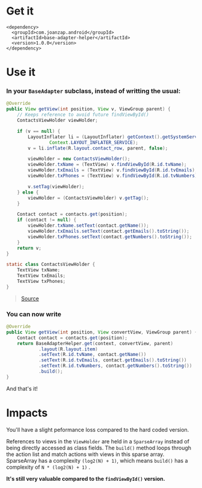 # Get it

```
<dependency>
  <groupId>com.joanzap.android</groupId>
  <artifactId>base-adapter-helper</artifactId>
  <version>1.0.0</version>
</dependency>
```

# Use it

### In your ```BaseAdapter``` subclass, instead of writting the usual:

```java
@Override
public View getView(int position, View v, ViewGroup parent) {
    // Keeps reference to avoid future findViewById()
    ContactsViewHolder viewHolder;

    if (v == null) {
        LayoutInflater li = (LayoutInflater) getContext().getSystemService(
                Context.LAYOUT_INFLATER_SERVICE);
        v = li.inflate(R.layout.contact_row, parent, false);

        viewHolder = new ContactsViewHolder();
        viewHolder.txName = (TextView) v.findViewById(R.id.tvName);
        viewHolder.txEmails = (TextView) v.findViewById(R.id.tvEmails);
        viewHolder.txPhones = (TextView) v.findViewById(R.id.tvNumbers);

        v.setTag(viewHolder);
    } else {
        viewHolder = (ContactsViewHolder) v.getTag();
    }

    Contact contact = contacts.get(position);
    if (contact != null) {
        viewHolder.txName.setText(contact.getName());
        viewHolder.txEmails.setText(contact.getEmails().toString());
        viewHolder.txPhones.setText(contact.getNumbers().toString());
    }
    return v;
}

static class ContactsViewHolder {
    TextView txName;
    TextView txEmails;
    TextView txPhones;
}
```
> [Source](http://www.jmanzano.es/blog/?p=166)

### You can now write

```java
@Override
public View getView(int position, View convertView, ViewGroup parent) {
    Contact contact = contacts.get(position);
    return BaseAdapterHelper.get(context, convertView, parent)
            .layout(R.layout.item)
            .setText(R.id.tvName, contact.getName())
            .setText(R.id.tvEmails, contact.getEmails().toString())
            .setText(R.id.tvNumbers, contact.getNumbers().toString())
            .build();
}
```

And that's it!

# Impacts

You'll have a slight peformance loss compared to the hard coded version.

References to views in the ```ViewHolder``` are held in a ```SparseArray``` instead of being directly accessed as class fields. The ```build()``` method loops through the action list and match actions with views in this sparse array. SparseArray has a complexity ```(log2(N) + 1)```, which means ```build()``` has a complexity of ```N * (log2(N) + 1)``` .

**It's still very valuable compared to the ```findViewById()``` version.**
